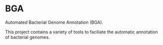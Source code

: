 BGA
===

Automated Bacterial Genome Annotation (BGA).

This project contains a variety of tools to faciliate the automatic annotation of bacterial genomes.
